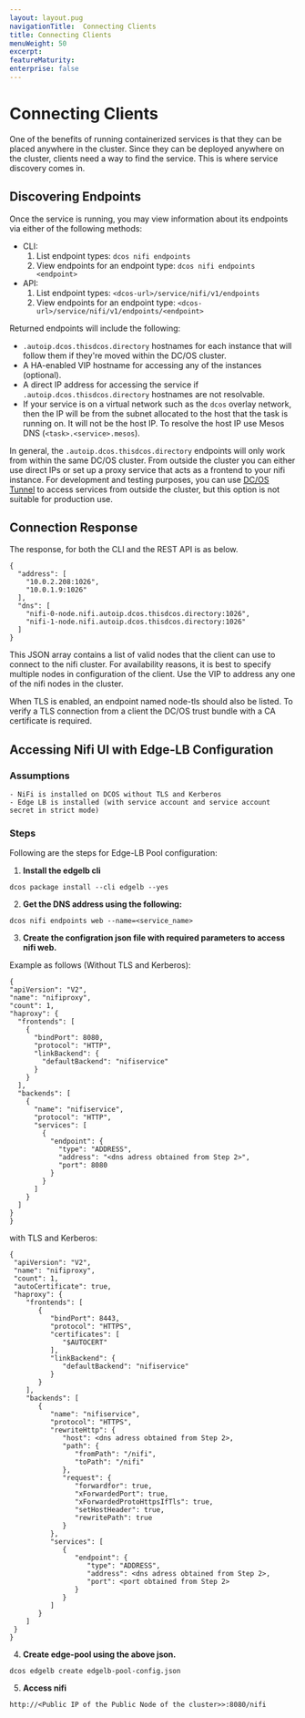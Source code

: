 ```yaml
---
layout: layout.pug
navigationTitle:  Connecting Clients
title: Connecting Clients
menuWeight: 50
excerpt:
featureMaturity:
enterprise: false
---
```


# Connecting Clients
One of the benefits of running containerized services is that they can be placed anywhere in the cluster. Since they can be deployed anywhere on the cluster, clients need a way to find the service. This is where service discovery comes in.


## Discovering Endpoints

Once the service is running, you may view information about its endpoints via either of the following methods:
- CLI:
  1. List endpoint types: `dcos nifi endpoints`
  2. View endpoints for an endpoint type: `dcos nifi endpoints <endpoint>`
- API:
  1. List endpoint types: `<dcos-url>/service/nifi/v1/endpoints`
  2. View endpoints for an endpoint type: `<dcos-url>/service/nifi/v1/endpoints/<endpoint>`

Returned endpoints will include the following:
- `.autoip.dcos.thisdcos.directory` hostnames for each instance that will follow them if they're moved within the DC/OS cluster.
- A HA-enabled VIP hostname for accessing any of the instances (optional).
- A direct IP address for accessing the service if `.autoip.dcos.thisdcos.directory` hostnames are not resolvable.
- If your service is on a virtual network such as the `dcos` overlay network, then the IP will be from the subnet allocated to the host that the task is running on. It will not be the host IP. To resolve the host IP use Mesos DNS (`<task>.<service>.mesos`).

In general, the `.autoip.dcos.thisdcos.directory` endpoints will only work from within the same DC/OS cluster. From outside the cluster you can either use direct IPs or set up a proxy service that acts as a frontend to your nifi instance. For development and testing purposes, you can use [DC/OS Tunnel](https://docs.mesosphere.com/1.10/administering-clusters/sshcluster/) to access services from outside the cluster, but this option is not suitable for production use.


## Connection Response

The response, for both the CLI and the REST API is as below.

```shell
{
  "address": [
    "10.0.2.208:1026",
    "10.0.1.9:1026"
  ],
  "dns": [
    "nifi-0-node.nifi.autoip.dcos.thisdcos.directory:1026",
    "nifi-1-node.nifi.autoip.dcos.thisdcos.directory:1026"
  ]
}
```

This JSON array contains a list of valid nodes that the client can use to connect to the nifi cluster. For availability reasons, it is best to specify multiple nodes in configuration of the client. Use the VIP to address any one of the nifi nodes in the cluster.

When TLS is enabled, an endpoint named node-tls should also be listed. To verify a TLS connection from a client the DC/OS trust bundle with a CA certificate is required.

## Accessing Nifi UI with Edge-LB Configuration

### Assumptions
    - NiFi is installed on DCOS without TLS and Kerberos
    - Edge LB is installed (with service account and service account secret in strict mode)

### Steps 

Following are the steps for Edge-LB Pool configuration:

  1. **Install the edgelb cli**
  ```shell
  dcos package install --cli edgelb --yes
  ```
  2. **Get the DNS address using the following:**
  ```shell
  dcos nifi endpoints web --name=<service_name>
  ```  
  3. **Create the configration json file with required parameters to access nifi web.**
  
  Example as follows (Without TLS and Kerberos):

  ```shell
{
  "apiVersion": "V2",
  "name": "nifiproxy",
  "count": 1,
  "haproxy": {
    "frontends": [
      {
        "bindPort": 8080,
        "protocol": "HTTP",
        "linkBackend": {
          "defaultBackend": "nifiservice"
        }
      }
    ],
    "backends": [
      {
        "name": "nifiservice",
        "protocol": "HTTP",
        "services": [
          {
            "endpoint": {
              "type": "ADDRESS",
              "address": "<dns adress obtained from Step 2>",
              "port": 8080
            }
          }
        ]
      }
    ]
  }
}
  ```
with TLS and Kerberos:

  ```shell
{
   "apiVersion": "V2",
   "name": "nifiproxy",
   "count": 1,
   "autoCertificate": true,
   "haproxy": {
      "frontends": [
         {
            "bindPort": 8443,
            "protocol": "HTTPS",
            "certificates": [
               "$AUTOCERT"
            ],
            "linkBackend": {
               "defaultBackend": "nifiservice"
            }
         }
      ],
      "backends": [
         {
            "name": "nifiservice",
            "protocol": "HTTPS",
            "rewriteHttp": {
               "host": <dns adress obtained from Step 2>,
               "path": {
                  "fromPath": "/nifi",
                  "toPath": "/nifi"
               },
               "request": {
                  "forwardfor": true,
                  "xForwardedPort": true,
                  "xForwardedProtoHttpsIfTls": true,
                  "setHostHeader": true,
                  "rewritePath": true
               }
            },
            "services": [
               {
                  "endpoint": {
                     "type": "ADDRESS",
                     "address": <dns adress obtained from Step 2>,
                     "port": <port obtained from Step 2>
                  }
               }
            ]
         }
      ]
   }
}

  ```

  4. **Create edge-pool using the above json.**
  ```shell
  dcos edgelb create edgelb-pool-config.json
  ```    
  5. **Access nifi**
  ```shell
  http://<Public IP of the Public Node of the cluster>>:8080/nifi
  ```      
  
